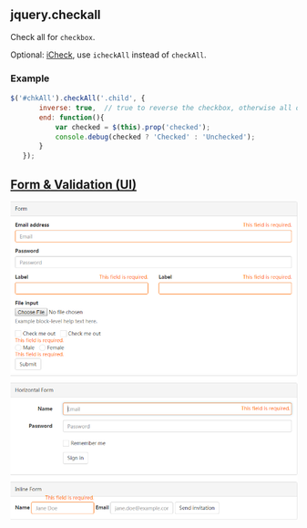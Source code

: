 ## jquery.checkall

Check all for `checkbox`.

Optional: [iCheck](https://github.com/fronteed/icheck), use `icheckAll` instead of `checkAll`.

### Example
```js
$('#chkAll').checkAll('.child', {
       inverse: true,  // true to reverse the checkbox, otherwise all or none
       end: function(){
           var checked = $(this).prop('checked');
           console.debug(checked ? 'Checked' : 'Unchecked');
       }
   });
```

## [Form & Validation (UI)](http://bndy.net/html/jquery.form.validation/index.html)

![](src/jquery.form.validation/screenshot.png)